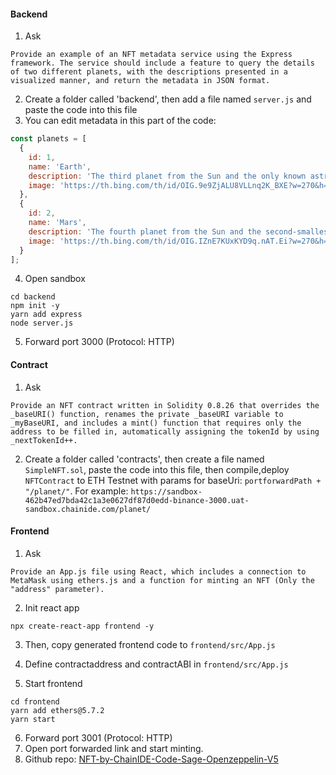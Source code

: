 #### Backend

1. Ask

`
Provide an example of an NFT metadata service using the Express framework. The service should include a feature to query the details of two different planets, with the descriptions presented in a visualized manner, and return the metadata in JSON format.
`

2. Create a folder called 'backend', then add a file named `server.js` and paste the code into this file
3. You can edit metadata in this part of the code:

```js
const planets = [
  {
    id: 1,
    name: 'Earth',
    description: 'The third planet from the Sun and the only known astronomical object known to harbor life.',
    image: 'https://th.bing.com/th/id/OIG.9e9ZjALU8VLLnq2K_BXE?w=270&h=270&c=6&r=0&o=5&dpr=1.3&pid=ImgGn'
  },
  {
    id: 2,
    name: 'Mars',
    description: 'The fourth planet from the Sun and the second-smallest planet in the Solar System.',
    image: 'https://th.bing.com/th/id/OIG.IZnE7KUxKYD9q.nAT.Ei?w=270&h=270&c=6&r=0&o=5&dpr=1.3&pid=ImgGn'
  }
];
```

4. Open sandbox

```
cd backend
npm init -y
yarn add express
node server.js
```

5. Forward port 3000 (Protocol: HTTP)

#### Contract

1. Ask

`
Provide an NFT contract written in Solidity 0.8.26 that overrides the _baseURI() function, renames the private _baseURI variable to _myBaseURI, and includes a mint() function that requires only the address to be filled in, automatically assigning the tokenId by using _nextTokenId++.
`

2. Create a folder called 'contracts', then create a file named `SimpleNFT.sol`, paste the code into this file, then compile,deploy `NFTContract` to ETH Testnet with params for baseUri: `portforwardPath + "/planet/"`. For example: `https://sandbox-462b47ed7bda42c1a3e0627df87d0edd-binance-3000.uat-sandbox.chainide.com/planet/`

#### Frontend

1. Ask

`Provide an App.js file using React, which includes a connection to MetaMask using ethers.js and a function for minting an NFT (Only the "address" parameter).`

2. Init react app

```
npx create-react-app frontend -y
```

3. Then, copy generated frontend code to `frontend/src/App.js`
4. Define contractaddress and contractABI in `frontend/src/App.js`

5. Start frontend

```
cd frontend
yarn add ethers@5.7.2
yarn start
```

6. Forward port 3001 (Protocol: HTTP)
7. Open port forwarded link and start minting.
8. Github repo: [NFT-by-ChainIDE-Code-Sage-Openzeppelin-V5](https://github.com/wufengtao1/NFT-by-ChainIDE-Code-Sage-Openzeppelin-V5-)
